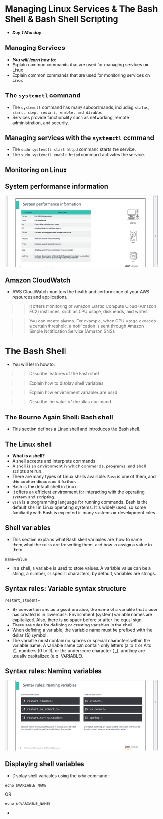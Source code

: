 # Managing Linux Services & The Bash Shell & Bash Shell Scripting

- ***Day 1 Monday***

## Managing Services
- ***You will learn how to:***
- Explain common commands that are used for managing services on Linux
- Explain common commands that are used for monitoring services on Linux

## The `systemctl` command
- The `systemctl` command has many subcommands, including `status, start, stop, restart, enable, and disable`.
- Services provide functionality such as networking, remote administration, and security.

## Managing services with the `systemctl` command
- The `sudo systemctl start httpd` command starts the service.
- The `sudo systemctl enable httpd` command activates the service.

## Monitoring on Linux
## System performance information
![alt text](Images/system-perfomanc.png)

## Amazon CloudWatch
- AWS CloudWatch monitors the health and performance of your AWS resources and applications.

>> It offers monitoring of Amazon Elastic Compute Cloud (Amazon EC2) instances, such as CPU usage, disk reads, and writes.

>> You can create alarms. For example, when CPU usage exceeds a certain threshold, a notification is sent through Amazon Simple Notification Service (Amazon SNS).


# The Bash Shell
- You will learn how to:

>> Describe features of the Bash shell

>> Explain how to display shell variables

>> Explain how environment variables are used

>> Describe the value of the alias command

## The Bourne Again Shell: Bash shell
- This section defines a Linux shell and introduces the Bash shell.

## The Linux shell
- **What is a shell?**
- A shell accepts and interprets commands.
- A shell is an environment in which commands, programs, and shell scripts are run.
- There are many types of Linux shells available. `Bash` is one of them, and this section discusses it further.
- Bash is the default shell in Linux.
- It offers an efficient environment for interacting with the operating system and scripting.
- `Bash` is a programming language for running commands. Bash is the default shell in Linux operating systems. It is widely used, so some familiarity with Bash is expected in many systems or development roles.

## Shell variables
- This section explains what Bash shell variables are, how to name them,what the rules are for writing them, and how to assign a value to them.

```shell
name=value
```

- In a shell, a variable is used to store values. A variable value can be a string, a number, or special characters; by default, variables are strings.

## Syntax rules: Variable syntax structure

```shell
restart_student=
```

- By convention and as a good practice, the name of a variable that a user has created is in lowercase. Environment (system) variable names are capitalized. Also, there is no space before or after the equal sign.
- There are rules for defining or creating variables in the shell.
- When defining a variable, the variable name must be prefixed with the dollar ($) symbol.
- The variable must contain no spaces or special characters within the variable name. A variable name can contain only letters (a to z or A to Z), numbers (0 to 9), or the underscore character ( _), andthey are usually capitalized (e.g. VARIABLE).

## Syntax rules: Naming variables

![alt text](Images/syntax-rules.png)

## Displaying shell variables
- Display shell variables using the `echo` command:

```shell
echo $VARIABLE_NAME
```

OR

```shell
echo $(VARIABLE_NAME)
```

- 